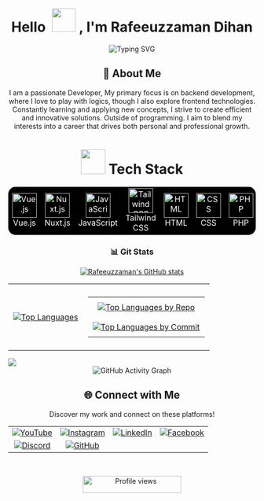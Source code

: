 <h1 align="center">Hello &nbsp;<a href="https://avipatilweb.ml/"><img src="https://github.com/KenanGain/KenanGain/blob/main/icons/wave.gif" width="48"></a> , I'm Rafeeuzzaman Dihan</h1>
<p align="center">
<img src="https://readme-typing-svg.herokuapp.com?font=Fira+Code&pause=10&color=9400D3&center=true&vCenter=true&width=435&lines=Developer;Gamer;Streamer;Photographer;Editor;" alt="Typing SVG" />
</p>

<h2 align="center">🚀 About Me</h2>

<p align="center">
I am a passionate Developer, My primary focus is on backend development, where I love to play with logics, though I also explore frontend technologies. Constantly learning and applying new concepts, I strive to create efficient and innovative solutions. Outside of programming. I aim to blend my interests into a career that drives both personal and professional growth.
</p>

<h1 align="center"><img src="https://media2.giphy.com/media/QssGEmpkyEOhBCb7e1/giphy.gif?cid=ecf05e47a0n3gi1bfqntqmob8g9aid1oyj2wr3ds3mg700bl&rid=giphy.gif" width="50px" height="50px"> Tech Stack</h1>

<div align="center">
  <table style="background-color: black; color: white; border: none; border-radius: 15px; overflow: hidden;">
    <tbody>
      <tr>
        <td align="center" style="border: none;">
          <a href="https://vuejs.org/" style="color: white;">
            <img src="https://skillicons.dev/icons?i=vuejs" width="50" height="50" alt="Vue.js"/>
          </a>
          <br>Vue.js
        </td>
        <td align="center" style="border: none;">
          <a href="https://nuxtjs.org/" style="color: white;">
            <img src="https://skillicons.dev/icons?i=nuxt" width="50" height="50" alt="Nuxt.js"/>
          </a>
          <br>Nuxt.js
        </td>
        <td align="center" style="border: none;">
          <a href="https://developer.mozilla.org/en-US/docs/Web/JavaScript" style="color: white;">
            <img src="https://upload.wikimedia.org/wikipedia/commons/6/6a/JavaScript-logo.png" alt="JavaScript" width="50" height="50"/>
          </a>
          <br>JavaScript
        </td>
        <td align="center" style="border: none;">
          <a href="https://tailwindcss.com/" style="color: white;">
            <img src="https://cdn.worldvectorlogo.com/logos/tailwindcss.svg" width="50" height="50" alt="Tailwind CSS"/>
          </a>
          <br>Tailwind CSS
        </td>
        <td align="center" style="border: none;">
          <a href="https://developer.mozilla.org/en-US/docs/Web/HTML" style="color: white;">
            <img src="https://cdn.worldvectorlogo.com/logos/html-1.svg" width="50" height="50" alt="HTML"/>
          </a>
          <br>HTML
        </td>
        <td align="center" style="border: none;">
          <a href="https://developer.mozilla.org/en-US/docs/Web/CSS" style="color: white;">
            <img src="https://cdn.worldvectorlogo.com/logos/css-3.svg" width="50" height="50" alt="CSS"/>
          </a>
          <br>CSS
        </td>
        <td align="center" style="border: none;">
          <img src="https://upload.wikimedia.org/wikipedia/commons/2/27/PHP-logo.svg" width="50" height="50" alt="PHP"/><br>PHP
        </td>
        <td align="center" style="border: none;">
          <img src="https://techstack-generator.vercel.app/mysql-icon.svg" alt="MySQL" width="50" height="50"/><br>MySQL
        </td>
      </tr>
    </tbody>
  </table>
</div>


<h3 align="center">📊 Git Stats</h3>

<div align="center">
  <a href="https://github.com/Rafeeuzzaman-Dihan">
    <img src="https://github-readme-stats.vercel.app/api?username=Rafeeuzzaman-Dihan&show_icons=true&include_all_commits=true&theme=default&hide_border=true" alt="Rafeeuzzaman's GitHub stats" />
  </a>
</div>

<div align="center">
  <table style="width: 100%; border-collapse: collapse;">
    <tr>
      <td style="padding: 10px; text-align: center;">
        <a href="https://github.com/Rafeeuzzaman-Dihan">
          <img src="https://github-readme-stats.vercel.app/api/top-langs/?username=Rafeeuzzaman-Dihan&langs_count=20&theme=default&hide_border=true" alt="Top Languages" />
        </a>
      </td>
      <td style="padding: 10px; text-align: center;">
        <table style="border-collapse: collapse;">
          <tr>
            <td style="padding: 10px; text-align: center;">
              <a href="https://github.com/Rafeeuzzaman-Dihan">
                <img src="https://github-profile-summary-cards.vercel.app/api/cards/repos-per-language?username=Rafeeuzzaman-Dihan&theme=default&hide_border=true" alt="Top Languages by Repo" />
              </a>
            </td>
          </tr>
          <tr>
            <td style="padding: 10px; text-align: center;">
              <a href="https://github.com/Rafeeuzzaman-Dihan">
                <img src="https://github-profile-summary-cards.vercel.app/api/cards/most-commit-language?username=Rafeeuzzaman-Dihan&theme=default&hide_border=true" alt="Top Languages by Commit" />
              </a>
            </td>
          </tr>
        </table>
      </td>
    </tr>
  </table>
</div>

<img src="https://github-profile-summary-cards.vercel.app/api/cards/profile-details?username=Rafeeuzzaman-Dihan&theme=highcontrast&hide_border=true">

<div align="center">
   <img src="https://github-readme-activity-graph.vercel.app/graph?username=Rafeeuzzaman-Dihan&custom_title=Dihan's%20GitHub%20Activity%20Graph&hide_border=true&border_radius=15&bg_color=000000&color=FFD700&line=1E90FF&point=1E90FF&area_color=000000&title_color=FFD700&area=true" alt="GitHub Activity Graph" />

<div align="center">

<h2>🌐 Connect with Me</h2>

<p>Discover my work and connect on these platforms!</p>

<table>

<tr>

<td align="center">
<a href="https://www.youtube.com/@ViRUStheRAGE" target="_blank">
<img src="https://img.shields.io/badge/YouTube-%23FF0000?style=for-the-badge&logo=youtube&logoColor=white" alt="YouTube">
</a>
</td>

<td align="center">
<a href="https://www.instagram.com/rz.dihan" target="_blank">
<img src="https://img.shields.io/badge/Instagram-%23E4405F?style=for-the-badge&logo=instagram&logoColor=white" alt="Instagram">
</a>
</td>

<td align="center">
<a href="https://www.linkedin.com/in/rafeeuzzaman-dihan/" target="_blank">
<img src="https://img.shields.io/badge/LinkedIn-%230A66C2.svg?style=for-the-badge&logo=linkedin&logoColor=white" alt="LinkedIn">
</a>
</td>

<td align="center">
<a href="https://www.facebook.com/rafeeuzzamandihan/" target="_blank">
<img src="https://img.shields.io/badge/Facebook-%231877F2?style=for-the-badge&logo=facebook&logoColor=white" alt="Facebook">
</a>
</td>

</tr>

<tr>

<td align="center">
<a href="https://discord.gg/virus_00" target="_blank">
<img src="https://img.shields.io/badge/Discord-%237289DA?style=for-the-badge&logo=discord&logoColor=white" alt="Discord">
</a>
</td>

<td align="center">
<a href="https://github.com/Rafeeuzzaman-Dihan" target="_blank">
<img src="https://img.shields.io/badge/GitHub-%23121011?style=for-the-badge&logo=github&logoColor=white" alt="GitHub">
</a>
</td>

</tr>

</table>

</div>

<br>

<p align="center">
<img src="https://komarev.com/ghpvc/?username=Rafeeuzzaman-Dihan&color=blueviolet&style=flat-square&label=Profile+Views" alt="Profile views" width="200" height="35">
</p>
